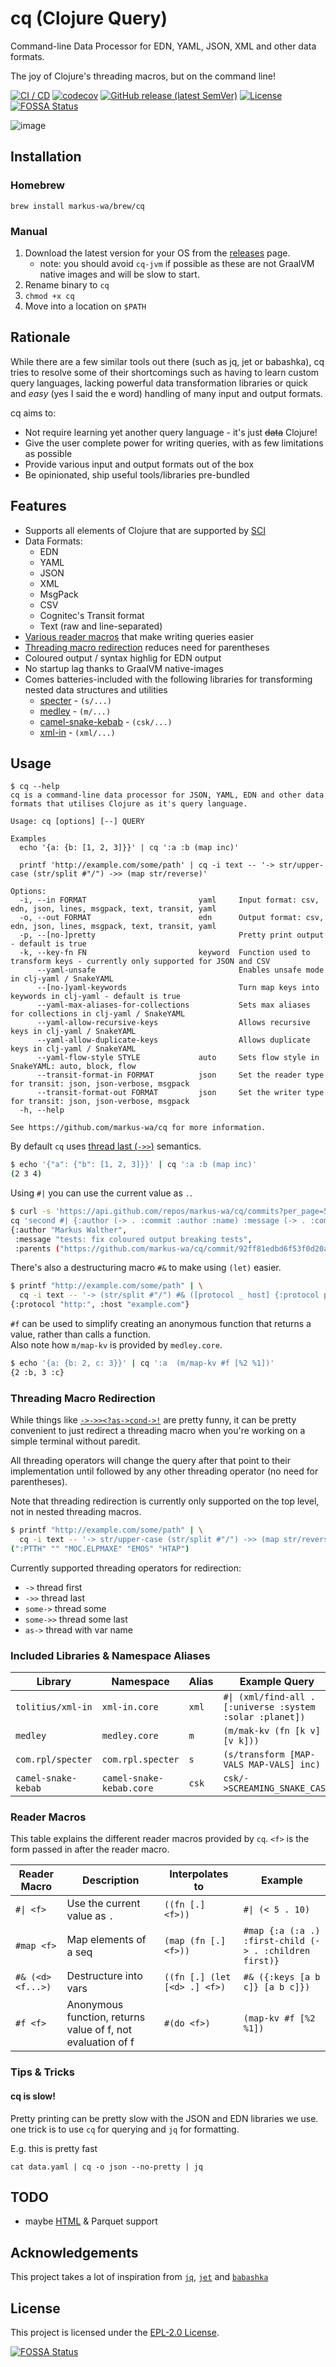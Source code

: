 # cq (Clojure Query)

Command-line Data Processor for EDN, YAML, JSON, XML and other data formats.

The joy of Clojure's threading macros, but on the command line!

[![CI / CD](https://github.com/markus-wa/cq/actions/workflows/cicd.yaml/badge.svg)](https://github.com/markus-wa/cq/actions/workflows/cicd.yaml)
[![codecov](https://codecov.io/gh/markus-wa/cq/branch/main/graph/badge.svg?token=zGovO2H0bm)](https://codecov.io/gh/markus-wa/cq)
[![GitHub release (latest SemVer)](https://img.shields.io/github/v/release/markus-wa/cq)](https://github.com/markus-wa/cq/releases)
[![License](https://img.shields.io/badge/license-EPL--2.0-blue)](LICENSE)
[![FOSSA Status](https://app.fossa.com/api/projects/git%2Bgithub.com%2Fmarkus-wa%2Fcq.svg?type=shield)](https://app.fossa.com/projects/git%2Bgithub.com%2Fmarkus-wa%2Fcq?ref=badge_shield)

![image](https://user-images.githubusercontent.com/5138316/132836292-e4c9e2fc-aa59-4431-a869-e2f7930ae1fd.png)

## Installation

### Homebrew

    brew install markus-wa/brew/cq

### Manual

1. Download the latest version for your OS from the [releases](https://github.com/markus-wa/cq/releases) page.
    - note: you should avoid `cq-jvm` if possible as these are not GraalVM native images and will be slow to start.
2. Rename binary to `cq`
3. `chmod +x cq`
4. Move into a location on `$PATH`

## Rationale

While there are a few similar tools out there (such as jq, jet or babashka), cq tries to resolve some of their shortcomings such as having to learn custom query languages, lacking powerful data transformation libraries or quick and _easy_ (yes I said the e word) handling of many input and output formats.

cq aims to:

- Not require learning yet another query language - it's just ~~data~~ Clojure!
- Give the user complete power for writing queries, with as few limitations as possible
- Provide various input and output formats out of the box
- Be opinionated, ship useful tools/libraries pre-bundled

## Features

- Supports all elements of Clojure that are supported by [SCI](https://github.com/borkdude/sci)
- Data Formats:
  - EDN
  - YAML
  - JSON
  - XML
  - MsgPack
  - CSV
  - Cognitec's Transit format
  - Text (raw and line-separated)
- [Various reader macros](#reader-macros) that make writing queries easier
- [Threading macro redirection](#threading-macro-redirection) reduces need for parentheses
- Coloured output / syntax highlig for EDN output
- No startup lag thanks to GraalVM native-images
- Comes batteries-included with the following libraries for transforming nested data structures and utilities
  - [specter](https://github.com/redplanetlabs/specter) - `(s/...)`
  - [medley](https://github.com/weavejester/medley) - `(m/...)`
  - [camel-snake-kebab](https://clj-commons.org/camel-snake-kebab/) - `(csk/...)`
  - [xml-in](https://github.com/tolitius/xml-in) - `(xml/...)`

## Usage

```
$ cq --help
cq is a command-line data processor for JSON, YAML, EDN and other data formats that utilises Clojure as it's query language.

Usage: cq [options] [--] QUERY

Examples
  echo '{a: {b: [1, 2, 3]}}' | cq ':a :b (map inc)'

  printf 'http://example.com/some/path' | cq -i text -- '-> str/upper-case (str/split #"/") ->> (map str/reverse)'

Options:
  -i, --in FORMAT                         yaml     Input format: csv, edn, json, lines, msgpack, text, transit, yaml
  -o, --out FORMAT                        edn      Output format: csv, edn, json, lines, msgpack, text, transit, yaml
  -p, --[no-]pretty                                Pretty print output - default is true
  -k, --key-fn FN                         keyword  Function used to transform keys - currently only supported for JSON and CSV
      --yaml-unsafe                                Enables unsafe mode in clj-yaml / SnakeYAML
      --[no-]yaml-keywords                         Turn map keys into keywords in clj-yaml - default is true
      --yaml-max-aliases-for-collections           Sets max aliases for collections in clj-yaml / SnakeYAML
      --yaml-allow-recursive-keys                  Allows recursive keys in clj-yaml / SnakeYAML
      --yaml-allow-duplicate-keys                  Allows duplicate keys in clj-yaml / SnakeYAML
      --yaml-flow-style STYLE             auto     Sets flow style in SnakeYAML: auto, block, flow
      --transit-format-in FORMAT          json     Set the reader type for transit: json, json-verbose, msgpack
      --transit-format-out FORMAT         json     Set the writer type for transit: json, json-verbose, msgpack
  -h, --help

See https://github.com/markus-wa/cq for more information.
```

By default `cq` uses [thread last (`->>`)](https://clojure.org/guides/threading_macros#thread-last) semantics.

```bash
$ echo '{"a": {"b": [1, 2, 3]}}' | cq ':a :b (map inc)'
(2 3 4)
```

Using `#|` you can use the current value as `.`.

```bash
$ curl -s 'https://api.github.com/repos/markus-wa/cq/commits?per_page=5' | \
cq 'second #| {:author (-> . :commit :author :name) :message (-> . :commit :message) :parents (->> . :parents (map :html_url))}'
{:author "Markus Walther",
 :message "tests: fix coloured output breaking tests",
 :parents ("https://github.com/markus-wa/cq/commit/92ff81edbd6f53f0d20aa5a18ccf6cac53bbe50e")}
```

There's also a destructuring macro `#&` to make using `(let)` easier.

```bash
$ printf "http://example.com/some/path" | \
  cq -i text -- '-> (str/split #"/") #& ([protocol _ host] {:protocol protocol :host host})'
{:protocol "http:", :host "example.com"}
```

`#f` can be used to simplify creating an anonymous function that returns a value, rather than calls a function.<br>
Also note how `m/map-kv` is provided by `medley.core`.
```bash
$ echo '{a: {b: 2, c: 3}}' | cq ':a  (m/map-kv #f [%2 %1])'
{2 :b, 3 :c}
```

### Threading Macro Redirection

While things like [`->->><?as->cond->!`](https://github.com/randomcorp/thread-first-thread-last-backwards-question-mark-as-arrow-cond-arrow-bang) are pretty funny,
it can be pretty convenient to just redirect a threading macro when you're working on a simple terminal without paredit.

All threading operators will change the query after that point to their implementation until followed by any other threading operator (no need for parentheses).

Note that threading redirection is currently only supported on the top level, not in nested threading macros.

```bash
$ printf "http://example.com/some/path" | \
  cq -i text -- '-> str/upper-case (str/split #"/") ->> (map str/reverse)'
(":PTTH" "" "MOC.ELPMAXE" "EMOS" "HTAP")
```

Currently supported threading operators for redirection:

- `->` thread first
- `->>` thread last
- `some->` thread some
- `some->>` thread some last
- `as->` thread with var name

### Included Libraries & Namespace Aliases

| Library | Namespace | Alias | Example Query |
| ------- | --------- | ----- | ------- |
| `tolitius/xml-in` | `xml-in.core` | `xml` | `#\| (xml/find-all . [:universe :system :solar :planet])` |
| `medley` | `medley.core` | `m` | `(m/mak-kv (fn [k v] [v k]))` |
| `com.rpl/specter` | `com.rpl.specter` | `s` | `(s/transform [MAP-VALS MAP-VALS] inc)` |
| `camel-snake-kebab` | `camel-snake-kebab.core` | `csk`  | `csk/->SCREAMING_SNAKE_CASE` |


### Reader Macros

This table explains the different reader macros provided by `cq`.
`<f>` is the form passed in after the reader macro.

| Reader Macro | Description | Interpolates to | Example |
| ------------ | ----------- | --------------- | ------- |
| `#\| <f>`  | Use the current value as `.` | `((fn [.] <f>))` | `#\| (< 5 . 10)` |
| `#map <f>` | Map elements of a seq | `(map (fn [.] <f>))` | `#map {:a (:a .) :first-child (-> . :children first)}` |
| `#& (<d> <f...>)` | Destructure into vars | `((fn [.] (let [<d> .] <f>)` | `#& ({:keys [a b c]} [a b c]})` |
| `#f <f>` | Anonymous function, returns value of f, not evaluation of f | `#(do <f>)` | `(map-kv #f [%2 %1])` |

### Tips & Tricks

#### cq is slow!

Pretty printing can be pretty slow with the JSON and EDN libraries we use. one trick is to use `cq` for querying and `jq` for formatting.

E.g. this is pretty fast

    cat data.yaml | cq -o json --no-pretty | jq

## TODO

- maybe [HTML](https://github.com/davidsantiago/hickory) & Parquet support

## Acknowledgements

This project takes a lot of inspiration from [`jq`](https://stedolan.github.io/jq/), [`jet`](https://github.com/borkdude/jet) and [`babashka`](https://github.com/babashka/babashka)


## License

This project is licensed under the [EPL-2.0 License](LICENSE).

[![FOSSA Status](https://app.fossa.com/api/projects/git%2Bgithub.com%2Fmarkus-wa%2Fcq.svg?type=large)](https://app.fossa.com/projects/git%2Bgithub.com%2Fmarkus-wa%2Fcq?ref=badge_large)
